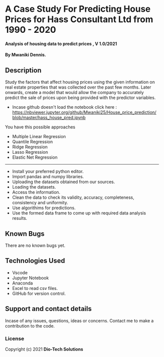 #  A Case Study For Predicting House Prices for Hass Consultant Ltd from 1990 - 2020
#### Analysis of housing data to predict prices , V 1.0/2021
#### By Mwaniki Dennis.  
       
## Description
 Study the factors that affect housing prices using the given information on real estate properties that was collected over the past few months. Later onwards, create a model that would allow the company to accurately predict the sale of prices upon being provided with the predictor variables. 
* Incase github doesn't load the notebook click here : https://nbviewer.jupyter.org/github/Mwaniki25/House_price_prediction/blob/master/hass_house_pred.ipynb

You have this possible approaches
* Multiple Linear Regression
* Quantile Regression
* Ridge Regression
* Lasso Regression
* Elastic Net Regression
*****************************
* Install your preferred python editor.
* Import pandas and numpy libraries.
* Uploading the datasets obtained from our sources.
* Loading the datasets.
* Access the information.
* Clean the data to check its validity, accuracy, completeness, consistency and uniformity.
* Use algorithims for predictions.
* Use the formed data frame to come up with required data analysis results.

## Known Bugs
There are no known bugs yet.
## Technologies Used
* Vscode
* Jupyter Notebook
* Anaconda
* Excel to read csv files.
* GitHub for version control.
## Support and contact details
Incase of any issues, questions, ideas or concerns. Contact me to make a contribution to the code.
### License

Copyright (c) 2021 **Dio-Tech Solutions**
